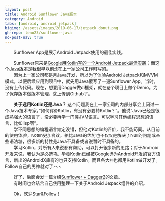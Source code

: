 ```yaml
---
layout: post
title: Android Sunflower Java版本
category: Android
tabs: [android, android jetpack]
bigimg: /assets/images/2019-06-17/jetpack_donut.png
gh-repo: leno23/sunflower-java
no-post-nav: true
---
```


&#160; &#160; &#160; &#160;Sunflower App是展示Android Jetpack使用的最佳实践。

&#160; &#160; &#160; &#160;Sunflower原来是[Google用Kotlin写的一个Android Jetpack最佳实践](https://github.com/googlesamples/android-sunflower)；而这个[Java版本](https://github.com/leno23/sunflowr-by-java)是我很早以前还在上一家公司工作时写的。  
&#160; &#160; &#160; &#160;因为上一家公司都是用Java开发，所以为了体验Android Jetpack和MVVM模式，以便后续应用到项目中，就先用Java覆写了一遍Sunflower App。当时，没有上传代码。现在，想要用Dagger做di框架，就在这个项目上做个Demo。为了保存版本做版本管理，就上传到Github了。  

&#160; &#160; &#160; &#160;**关于选用Kotlin还是Java？** 这个问题我在上一家公司的内部分享会上问过一个Java技术专家，”如何评价Kotlin，有没有必要转Kotlin？“。他说”Java已经是很成熟强大的语言了，没必要再学一门类JVM语言。可以学习其他编程思想的语言，比如lisp啊“。  
&#160; &#160; &#160; &#160;学不同思想的编程语言肯定没错，但他对Kotlin的评价，我不能苟同。从目前的使用体验，Kotlin更加高效。相比Java的优势也不仅仅是解决了Null的问题或某些语法糖，很多新的特性是Java不具备或者说暂时不具备的。  
&#160; &#160; &#160; &#160;学习Kotlin，对所有人来说都有帮助，可以打开很多新的思路；对于Android开发来说，我认为是必选项。毕竟Kotlin已经被Google选为Android开发的官方语言，新出的AndroidX库有的也只支持Kotlin。而且各大神也都用Kotlin做开发了。Follow自己的男神就对了~~~

&#160; &#160; &#160; &#160;好了，后面会发一篇介绍[Sunflower + Dagger2](https://leno23.github.io/android/2019/06/24/android-sunflower-java-2.html)的文章。  
&#160; &#160; &#160; &#160;有时间也会结合自己使用整理一下关于Android Jetpack组件的介绍。

&#160; &#160; &#160; &#160;Ok，欢迎Star&Follow！